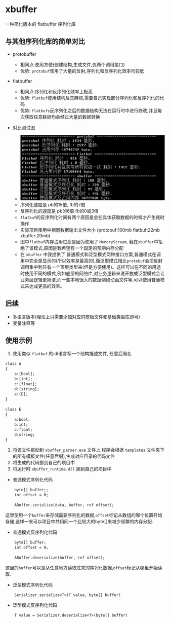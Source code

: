 # xbuffer
一种简化版本的 flatbuffer 序列化库

## 与其他序列化库的简单对比
- protobuffer
    - 相同点:使用方便(创建结构,生成文件,仅两个调用接口)
    - 优势: `protobuf`使用了大量的反射,序列化和反序列化效率均较低
- flatbuffer
    - 相同点:序列化和反序列化效率上极高
    - 优势: `flatbuf`使用结构及其麻烦,需要自己实现部分序列化和反序列化的代码
    - 优势: `flatbufs`反序列化之后的数据结构无法在运行时中进行修改,并且每次获取任意数据均会经过大量的数据转换

- 对比测试图
    - ![](test_result.png)
    - 序列化速度是 pb的15倍, fb的7倍
    - 反序列化的速度是 pb的6倍 fb的0或3倍
    - `flatbuf`的反序列化时间有两个原因是会在具体获取数据的时候才产生耗时操作
    - 实际项目使用中相同数据输出文件大小 (protobuf:100mb flatbuf:22mb xbuffer:20mb)
    - 图中`flatbuf`内存占用过高是因为使用了 `MemoryStream`, 我在`xbuffer`中拒绝了该模式,原因是我希望有一个固定的预期内存分配
    - 在 `xbuffer` 中我提供了 普通模式和泛型模式两种接口方案,普通模式在调用中完全是显示的(所以效率是最高的),而泛型模式相比`protobuf`会把反射调用集中到只有一个顶层类型来(但是方便使用)。这样可以在不同的用途时使用不同的模式,例如底层的网络库,对业务逻辑来说开放成泛型模式会让业务层逻辑更简洁,而一些本地很大的数据例如动画文件等,可以使用普通模式来达成更高的效率。

## 后续
- 多语言版本(理论上只需要添加对应的模板文件和基础类型库即可)
- 变量注释等

## 使用示例
1. 使用类似 `flatbuf` 的idl语言写一个结构描述文件, 任意后缀名
```
class A
{
	a:[bool];
	b:[int];
	c:[float];
	d:[string];
	e:[E];
}

class E
{
	a:bool;
	b:int;
	c:float;
	d:string;
}
```
1. 将该文件拖动到 `xbuffer_parser.exe` 文件上,程序会根据 `templates` 文件夹下的所有模板文件(任意后缀),生成对应目录的代码文件
1. 将生成的代码挪到自己的项目中
1. 将运行时 `xbuffer_runtime.dll` 挪到自己的项目中
- 普通模式序列化代码
```
    byte[] buffer;;
    int offset = 0;

    ABuffer.serialize(data, buffer, ref offset);
```
这里使用一个`buffer`来存储需要序列化的数据,`offset`标记从数组的哪个位置开始存储,这样一来可以项目中共用同一个比较大的byte[]来减少频繁的内存分配.
- 普通模式反序列化代码
```
    byte[] buffer;
    int offset = 0;

    ABuffer.deserialize(buffer, ref offset);
```
这里的`buffer`可以是从任意地方读取过来的序列化数据,`offset`标记从哪里开始读取.
- 泛型模式序列化代码
```
    Serializer.serialize<T>(T value, byte[] buffer)
```
- 泛型模式反序列化代码
```
    T value = Serializer.deserialize<T>(byte[] buffer)
```